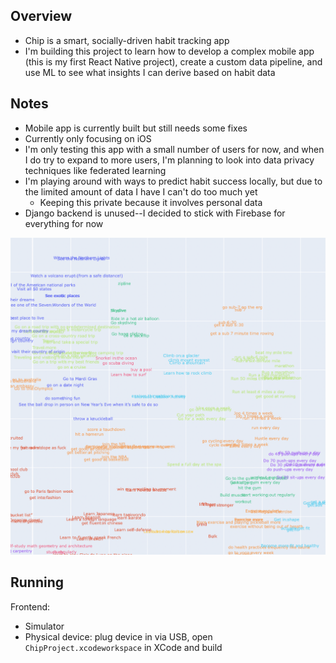## Overview

- Chip is a smart, socially-driven habit tracking app
- I'm building this project to learn how to develop a complex mobile app (this is my first React Native project), create a custom data pipeline, and use ML to see what insights I can derive based on habit data

## Notes

- Mobile app is currently built but still needs some fixes
- Currently only focusing on iOS
- I'm only testing this app with a small number of users for now, and when I do try to expand to more users, I'm planning to look into data privacy techniques like federated learning
- I'm playing around with ways to predict habit success locally, but due to the limited amount of data I have I can't do too much yet
  - Keeping this private because it involves personal data
- Django backend is unused--I decided to stick with Firebase for everything for now

![goals cloud image](goals_cloud.png "Goals Cloud")

## Running

Frontend:

- Simulator
- Physical device: plug device in via USB, open `ChipProject.xcodeworkspace` in XCode and build
